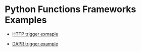 # Python Functions Frameworks Examples

- [HTTP trigger exmaple](openfunction_http_trigger)

- [DAPR trigger example](openfunction_dapr_trigger)
